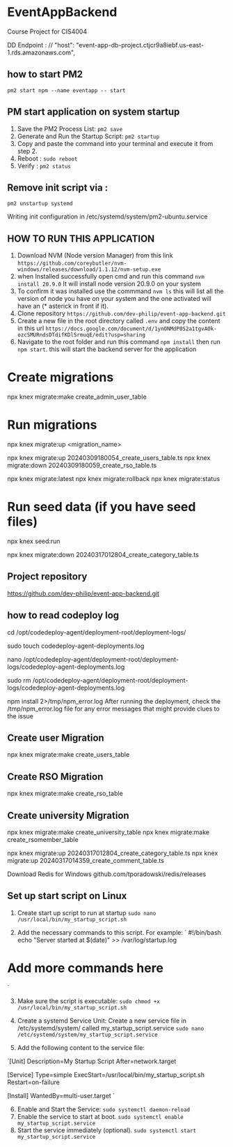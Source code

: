 # EventAppBackend

Course Project for CIS4004

DD Endpoint : // "host": "event-app-db-project.ctjcr9a8iebf.us-east-1.rds.amazonaws.com",

## how to start PM2

`pm2 start npm --name eventapp -- start`

## PM start application on system startup

1. Save the PM2 Process List: `pm2 save`
2. Generate and Run the Startup Script: `pm2 startup`
3. Copy and paste the command into your terminal and execute it from step 2.
4. Reboot : `sudo reboot`
5. Verify : `pm2 status`

## Remove init script via :

`pm2 unstartup systemd`

Writing init configuration in /etc/systemd/system/pm2-ubuntu.service

## HOW TO RUN THIS APPLICATION

1. Download NVM (Node version Manager) from this link `https://github.com/coreybutler/nvm-windows/releases/download/1.1.12/nvm-setup.exe`
2. when Installed successfully open cmd and run this command `nvm install 20.9.0` It will install node version 20.9.0 on your system
3. To confirm it was installed use the commmand `nvm ls` this will list all the version of node you have on your system and the one activated will have an (\* asterick in front if it).
4. Clone repository `https://github.com/dev-philip/event-app-backend.git`
5. Create a new file in the root directory called `.env` and copy the content in this url `https://docs.google.com/document/d/1ynONMdP0S2a1tgvAOk-ozcSMURndsDTdifKDlSrmuqE/edit?usp=sharing`
6. Navigate to the root folder and run this command `npm install` then run `npm start`. this will start the backend server for the application

# Create migrations

npx knex migrate:make create_admin_user_table

# Run migrations

npx knex migrate:up <migration_name>

npx knex migrate:up 20240309180054_create_users_table.ts
npx knex migrate:down 20240309180059_create_rso_table.ts

npx knex migrate:latest
npx knex migrate:rollback
npx knex migrate:status

# Run seed data (if you have seed files)

npx knex seed:run

npx knex migrate:down 20240317012804_create_category_table.ts

## Project repository

https://github.com/dev-philip/event-app-backend.git

## how to read codeploy log

cd /opt/codedeploy-agent/deployment-root/deployment-logs/

sudo touch codedeploy-agent-deployments.log

nano /opt/codedeploy-agent/deployment-root/deployment-logs/codedeploy-agent-deployments.log

sudo rm /opt/codedeploy-agent/deployment-root/deployment-logs/codedeploy-agent-deployments.log

npm install 2>/tmp/npm_error.log
After running the deployment, check the /tmp/npm_error.log file for any error messages that might provide clues to the issue

## Create user Migration

npx knex migrate:make create_users_table

## Create RSO Migration

npx knex migrate:make create_rso_table

## Create university Migration

npx knex migrate:make create_university_table
npx knex migrate:make create_rsomember_table

npx knex migrate:up 20240317012804_create_category_table.ts
npx knex migrate:up 20240317014359_create_comment_table.ts

Download Redis for Windows
github.com/tporadowski/redis/releases

## Set up start script on Linux

1. Create start up script to run at startup
   `sudo nano /usr/local/bin/my_startup_script.sh`

2. Add the necessary commands to this script. For example:
   `
   #!/bin/bash
   echo "Server started at $(date)" >> /var/log/startup.log

# Add more commands here

`

3. Make sure the script is executable:
   `sudo chmod +x /usr/local/bin/my_startup_script.sh`

4. Create a systemd Service Unit: Create a new service file in /etc/systemd/system/ called my_startup_script.service
   `sudo nano /etc/systemd/system/my_startup_script.service`

5. Add the following content to the service file:

`[Unit]
Description=My Startup Script
After=network.target

[Service]
Type=simple
ExecStart=/usr/local/bin/my_startup_script.sh
Restart=on-failure

[Install]
WantedBy=multi-user.target
`

6. Enable and Start the Service:
   `sudo systemctl daemon-reload`
7. Enable the service to start at boot.
   `sudo systemctl enable my_startup_script.service`
8. Start the service immediately (optional).
   `sudo systemctl start my_startup_script.service`
